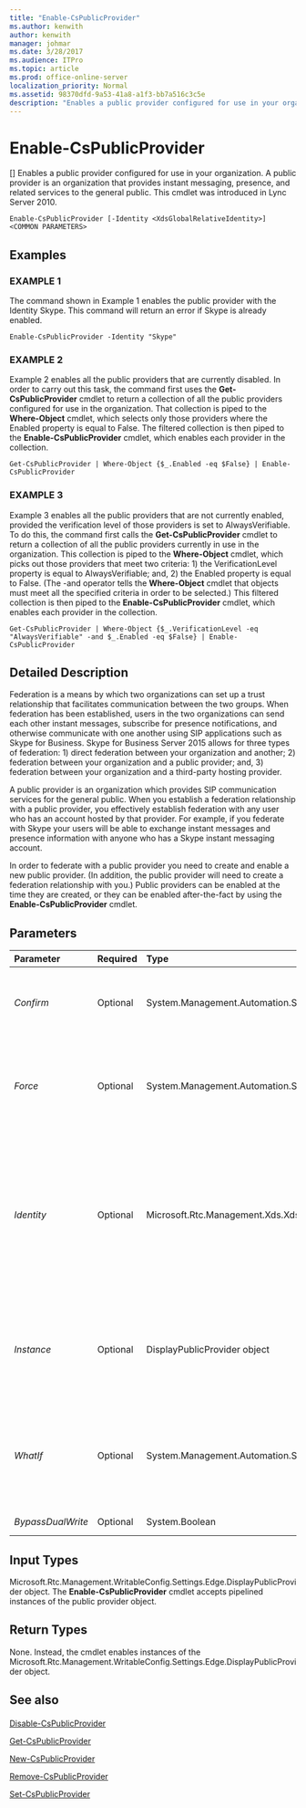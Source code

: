 ```yaml
---
title: "Enable-CsPublicProvider"
ms.author: kenwith
author: kenwith
manager: johmar
ms.date: 3/28/2017
ms.audience: ITPro
ms.topic: article
ms.prod: office-online-server
localization_priority: Normal
ms.assetid: 98370dfd-9a53-41a8-a1f3-bb7a516c3c5e
description: "Enables a public provider configured for use in your organization. A public provider is an organization that provides instant messaging, presence, and related services to the general public. This cmdlet was introduced in Lync Server 2010."
---
```


# Enable-CsPublicProvider
[]
Enables a public provider configured for use in your organization. A public provider is an organization that provides instant messaging, presence, and related services to the general public. This cmdlet was introduced in Lync Server 2010.
  
```
Enable-CsPublicProvider [-Identity <XdsGlobalRelativeIdentity>] <COMMON PARAMETERS>

```

## Examples

### EXAMPLE 1

The command shown in Example 1 enables the public provider with the Identity Skype. This command will return an error if Skype is already enabled.
  
```
Enable-CsPublicProvider -Identity "Skype"
```

### EXAMPLE 2

Example 2 enables all the public providers that are currently disabled. In order to carry out this task, the command first uses the **Get-CsPublicProvider** cmdlet to return a collection of all the public providers configured for use in the organization. That collection is piped to the **Where-Object** cmdlet, which selects only those providers where the Enabled property is equal to False. The filtered collection is then piped to the **Enable-CsPublicProvider** cmdlet, which enables each provider in the collection.
  
```
Get-CsPublicProvider | Where-Object {$_.Enabled -eq $False} | Enable-CsPublicProvider
```

### EXAMPLE 3

Example 3 enables all the public providers that are not currently enabled, provided the verification level of those providers is set to AlwaysVerifiable. To do this, the command first calls the **Get-CsPublicProvider** cmdlet to return a collection of all the public providers currently in use in the organization. This collection is piped to the **Where-Object** cmdlet, which picks out those providers that meet two criteria: 1) the VerificationLevel property is equal to AlwaysVerifiable; and, 2) the Enabled property is equal to False. (The -and operator tells the **Where-Object** cmdlet that objects must meet all the specified criteria in order to be selected.) This filtered collection is then piped to the **Enable-CsPublicProvider** cmdlet, which enables each provider in the collection.
  
```
Get-CsPublicProvider | Where-Object {$_.VerificationLevel -eq "AlwaysVerifiable" -and $_.Enabled -eq $False} | Enable-CsPublicProvider
```

## Detailed Description

Federation is a means by which two organizations can set up a trust relationship that facilitates communication between the two groups. When federation has been established, users in the two organizations can send each other instant messages, subscribe for presence notifications, and otherwise communicate with one another using SIP applications such as Skype for Business. Skype for Business Server 2015 allows for three types of federation: 1) direct federation between your organization and another; 2) federation between your organization and a public provider; and, 3) federation between your organization and a third-party hosting provider.
  
A public provider is an organization which provides SIP communication services for the general public. When you establish a federation relationship with a public provider, you effectively establish federation with any user who has an account hosted by that provider. For example, if you federate with Skype your users will be able to exchange instant messages and presence information with anyone who has a Skype instant messaging account.
  
In order to federate with a public provider you need to create and enable a new public provider. (In addition, the public provider will need to create a federation relationship with you.) Public providers can be enabled at the time they are created, or they can be enabled after-the-fact by using the **Enable-CsPublicProvider** cmdlet.
  
## Parameters

|**Parameter**|**Required**|**Type**|**Description**|
|:-----|:-----|:-----|:-----|
| _Confirm_ <br/> |Optional  <br/> |System.Management.Automation.SwitchParameter  <br/> |Prompts you for confirmation before executing the command.  <br/> |
| _Force_ <br/> |Optional  <br/> |System.Management.Automation.SwitchParameter  <br/> |Suppresses the display of any non-fatal error message that might occur when running the command.  <br/> |
| _Identity_ <br/> |Optional  <br/> |Microsoft.Rtc.Management.Xds.XdsGlobalRelativeIdentity  <br/> |Unique identifier for the public provider to be enabled. The Identity is typically the name of the website providing the services (for example, Yahoo!; AOL; and MSN).  <br/> |
| _Instance_ <br/> |Optional  <br/> |DisplayPublicProvider object  <br/> |Allows you to pass a reference to an object to the cmdlet rather than set individual parameter values.  <br/> |
| _WhatIf_ <br/> |Optional  <br/> |System.Management.Automation.SwitchParameter  <br/> |Describes what would happen if you executed the command without actually executing the command.  <br/> |
| _BypassDualWrite_ <br/> |Optional  <br/> |System.Boolean  <br/> |PARAMVALUE: $true | $false  <br/> |
   
## Input Types

Microsoft.Rtc.Management.WritableConfig.Settings.Edge.DisplayPublicProvider object. The **Enable-CsPublicProvider** cmdlet accepts pipelined instances of the public provider object.
  
## Return Types

None. Instead, the cmdlet enables instances of the Microsoft.Rtc.Management.WritableConfig.Settings.Edge.DisplayPublicProvider object.
  
## See also

#### 

[Disable-CsPublicProvider](disable-cspublicprovider.md)
  
[Get-CsPublicProvider](get-cspublicprovider.md)
  
[New-CsPublicProvider](new-cspublicprovider.md)
  
[Remove-CsPublicProvider](remove-cspublicprovider.md)
  
[Set-CsPublicProvider](set-cspublicprovider.md)

